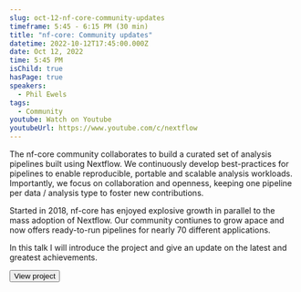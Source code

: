 ```yaml
---
slug: oct-12-nf-core-community-updates
timeframe: 5:45 - 6:15 PM (30 min)
title: "nf-core: Community updates"
datetime: 2022-10-12T17:45:00.000Z
date: Oct 12, 2022
time: 5:45 PM
isChild: true
hasPage: true
speakers:
  - Phil Ewels
tags:
  - Community
youtube: Watch on Youtube
youtubeUrl: https://www.youtube.com/c/nextflow
---
```


The nf-core community collaborates to build a curated set of analysis pipelines built using Nextflow.
We continuously develop best-practices for pipelines to enable reproducible, portable and scalable analysis workloads.
Importantly, we focus on collaboration and openness, keeping one pipeline per data / analysis type to foster new contributions.

Started in 2018, nf-core has enjoyed explosive growth in parallel to the mass adoption of Nextflow.
Our community contiunes to grow apace and now offers ready-to-run pipelines for nearly 70 different applications.

In this talk I will introduce the project and give an update on the latest and greatest achievements.

<div>
  <Button to="https://nf-co.re/" variant="secondary" size="md" arrow>
    View project
  </Button>
</div>
